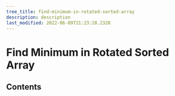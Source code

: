 ```yaml
---
tree_title: find-minimum-in-rotated-sorted-array
description: description
last_modified: 2022-06-09T21:23:28.2328
---
```


# Find Minimum in Rotated Sorted Array

## Contents
